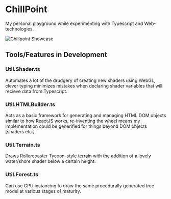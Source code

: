 # ChillPoint

My personal playground while experimenting with Typescript and Web-technologies.

![Chillpoint Showcase](https://raw.githubusercontent.com/TacticalDan/ChillPoint/master/Chillpoint%20Showcase.png)

## Tools/Features in Development

### Util.Shader.ts
Automates a lot of the drudgery of creating new shaders using WebGL, clever typing minimizes mistakes when declaring
shader variables that will recieve data from Typescript.

### Util.HTMLBuilder.ts
Acts as a basic framework for generating and managing HTML DOM objects similar to how ReactJS works,
re-inventing the wheel means my implementation could be generified for things beyond DOM objects [shaders etc.].

### Util.Terrain.ts
Draws Rollercoaster Tycoon-style terrain with the addition of a lovely water/shore shader below a certain height.

### Util.Forest.ts
Can use GPU instancing to draw the same procedurally generated tree model at various stages of maturity.
